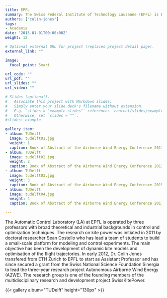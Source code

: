 ```yaml
---
title: EPFL
summary: The Swiss Federal Institute of Technology Lausanne (EPFL) is Europe’s most cosmopolitan technical university, receiving students, professors and staff from over 120 nationalities. For 2014 – 2015 the three most influential international university rankings list EPFL as number 1 or 2 for Engineering and Technology in continental Europe.
authors: ["colin-jones"]
tags:
- Academia
date: "2015-01-01T00:00:00Z"
weight: 12

# Optional external URL for project (replaces project detail page).
external_link: ""

image:
  focal_point: Smart

url_code: ""
url_pdf: ""
url_slides: ""
url_video: ""

# Slides (optional).
#   Associate this project with Markdown slides.
#   Simply enter your slide deck's filename without extension.
#   E.g. `slides = "example-slides"` references `content/slides/example-slides.md`.
#   Otherwise, set `slides = ""`.
#slides: example

gallery_item:
- album: TUDelft
  image: tudelft01.jpg
  weight: 1
  caption: Book of Abstract of the Airborne Wind Energy Conference 2011 in Leuven, Belgium
- album: TUDelft
  image: tudelft02.jpg
  weight: 2
  caption: Book of Abstract of the Airborne Wind Energy Conference 2013 in Berlin, Germany
- album: TUDelft
  image: tudelft03.jpg
  weight: 3
  caption: Book of Abstract of the Airborne Wind Energy Conference 2015 in Delft, The Netherlands
- album: TUDelft
  image: tudelft04.jpg
  weight: 4
  caption: Book of Abstract of the Airborne Wind Energy Conference 2017 in Freiburg, Germany

---
```


The Automatic Control Laboratory (LA) at EPFL is operated by three professors with broad theoretical and industrial backgrounds in control and optimization techniques. The research on kite power was initiated in 2011 by doctoral researcher Sean Costello who has lead a team of students to build a small-scale platform for modeling and control experiments. The main objective has been the development of dynamic kite models and optimisation of the flight trajectories. In early 2012, Dr. Colin Jones transfered from ETH Zurich to EPFL to start as Assistant Professor and has since secured a grant from the Swiss National Science Foundation Sinergia to lead the three-year research project Autonomous Airborne Wind Energy (A2WE). The research group is one of the founding members of the multidisciplinary research and development project SwissKitePower.

{{< gallery album="TUDelft" height="130px" >}}

